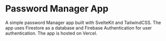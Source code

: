 # Password Manager App

A simple password Manager app built with SvelteKit and TailwindCSS. The app uses Firestore as a database and Firebase Authentication for user authentication. The app is hosted on Vercel.
